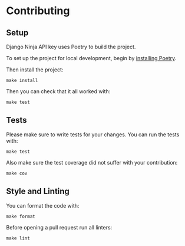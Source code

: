 # Contributing

## Setup

Django Ninja API key uses Poetry to build the project.

To set up the project for local development,
begin by [installing Poetry](https://python-poetry.org/docs/#installation).

Then install the project:

```
make install
```

Then you can check that it all worked with:

```
make test
```

## Tests

Please make sure to write tests for your changes.
You can run the tests with:

```
make test
```

Also make sure the test coverage did not suffer with your contribution:

```
make cov
```

## Style and Linting

You can format the code with:

```
make format
```

Before opening a pull request run all linters:

```
make lint
```